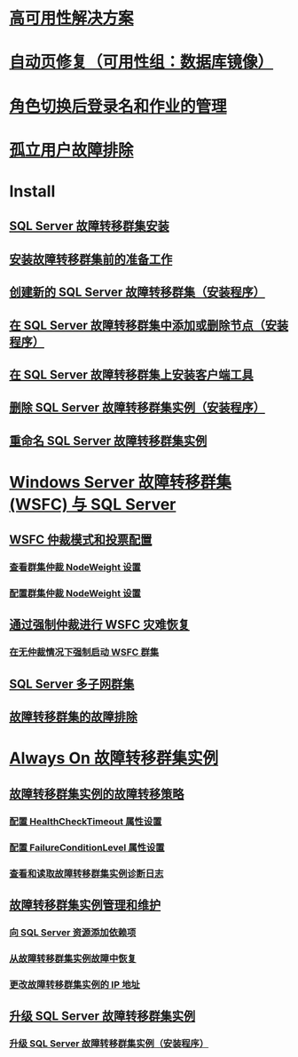 

# [高可用性解决方案](high-availability-solutions-sql-server.md)  


# [自动页修复（可用性组：数据库镜像）](automatic-page-repair-availability-groups-database-mirroring.md)  


# [角色切换后登录名和作业的管理](management-of-logins-and-jobs-after-role-switching-sql-server.md)  


# [孤立用户故障排除](troubleshoot-orphaned-users-sql-server.md)  



# Install


## [SQL Server 故障转移群集安装](install/sql-server-failover-cluster-installation.md)  


## [安装故障转移群集前的准备工作](install/before-installing-failover-clustering.md)  


## [创建新的 SQL Server 故障转移群集（安装程序）](install/create-a-new-sql-server-failover-cluster-setup.md)  


## [在 SQL Server 故障转移群集中添加或删除节点（安装程序）](install/add-or-remove-nodes-in-a-sql-server-failover-cluster-setup.md)  


## [在 SQL Server 故障转移群集上安装客户端工具](install/install-client-tools-on-a-sql-server-failover-cluster.md)  


## [删除 SQL Server 故障转移群集实例（安装程序）](install/remove-a-sql-server-failover-cluster-instance-setup.md)  


## [重命名 SQL Server 故障转移群集实例](install/rename-a-sql-server-failover-cluster-instance.md)  



# [Windows Server 故障转移群集 (WSFC) 与 SQL Server](windows/windows-server-failover-clustering-wsfc-with-sql-server.md)  


## [WSFC 仲裁模式和投票配置](windows/wsfc-quorum-modes-and-voting-configuration-sql-server.md)  


### [查看群集仲裁 NodeWeight 设置](windows/view-cluster-quorum-nodeweight-settings.md)  


### [配置群集仲裁 NodeWeight 设置](windows/configure-cluster-quorum-nodeweight-settings.md)  


## [通过强制仲裁进行 WSFC 灾难恢复](windows/wsfc-disaster-recovery-through-forced-quorum-sql-server.md)  


### [在无仲裁情况下强制启动 WSFC 群集](windows/force-a-wsfc-cluster-to-start-without-a-quorum.md)  


## [SQL Server 多子网群集](windows/sql-server-multi-subnet-clustering-sql-server.md)  


## [故障转移群集的故障排除](windows/failover-cluster-troubleshooting.md)  



# [Always On 故障转移群集实例](windows/always-on-failover-cluster-instances-sql-server.md)  


## [故障转移群集实例的故障转移策略](windows/failover-policy-for-failover-cluster-instances.md)  


### [配置 HealthCheckTimeout 属性设置](windows/configure-healthchecktimeout-property-settings.md)  


### [配置 FailureConditionLevel 属性设置](windows/configure-failureconditionlevel-property-settings.md)  


### [查看和读取故障转移群集实例诊断日志](windows/view-and-read-failover-cluster-instance-diagnostics-log.md)  


## [故障转移群集实例管理和维护](windows/failover-cluster-instance-administration-and-maintenance.md)  


### [向 SQL Server 资源添加依赖项](windows/add-dependencies-to-a-sql-server-resource.md)  


### [从故障转移群集实例故障中恢复](windows/recover-from-failover-cluster-instance-failure.md)  


### [更改故障转移群集实例的 IP 地址](windows/change-the-ip-address-of-a-failover-cluster-instance.md)  


## [升级 SQL Server 故障转移群集实例](windows/upgrade-a-sql-server-failover-cluster-instance.md)  


### [升级 SQL Server 故障转移群集实例（安装程序）](windows/upgrade-a-sql-server-failover-cluster-instance-setup.md)  